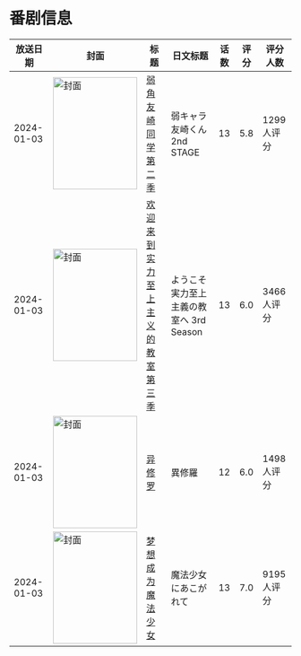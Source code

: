 # 番剧信息

|放送日期|封面|标题|日文标题|话数|评分|评分人数|
|---|---|---|---|---|---|---|
|2024-01-03|<img src="//lain.bgm.tv/pic/cover/c/ca/92/365572_g22Q4.jpg" alt="封面" style="width:150px;height:200px;object-fit:cover;">|[弱角友崎同学 第二季](https://bangumi.tv/subject/365572)|弱キャラ友崎くん 2nd STAGE|13|5.8|1299人评分|
|2024-01-03|<img src="//lain.bgm.tv/pic/cover/c/50/4d/373266_83rHR.jpg" alt="封面" style="width:150px;height:200px;object-fit:cover;">|[欢迎来到实力至上主义的教室 第三季](https://bangumi.tv/subject/373266)|ようこそ実力至上主義の教室へ 3rd Season|13|6.0|3466人评分|
|2024-01-03|<img src="//lain.bgm.tv/pic/cover/c/b5/a4/420084_zhWtk.jpg" alt="封面" style="width:150px;height:200px;object-fit:cover;">|[异修罗](https://bangumi.tv/subject/420084)|異修羅|12|6.0|1498人评分|
|2024-01-03|<img src="//lain.bgm.tv/pic/cover/c/96/d1/424663_mM5GN.jpg" alt="封面" style="width:150px;height:200px;object-fit:cover;">|[梦想成为魔法少女](https://bangumi.tv/subject/424663)|魔法少女にあこがれて|13|7.0|9195人评分|
